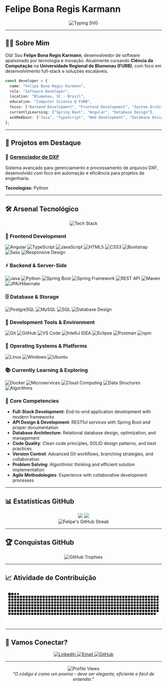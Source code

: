 # Felipe Bona Regis Karmann

<div align="center">
  <img src="https://readme-typing-svg.herokuapp.com?font=Fira+Code&pause=1000&color=2E9EF7&center=true&vCenter=true&width=435&lines=Software+Developer;Full+Stack+Engineer;Computer+Science+Student;Problem+Solver" alt="Typing SVG" />
</div>

---

## 👨‍💻 Sobre Mim

Olá! Sou **Felipe Bona Regis Karmann**, desenvolvedor de software apaixonado por tecnologia e inovação. Atualmente cursando **Ciência da Computação** na **Universidade Regional de Blumenau (FURB)**, com foco em desenvolvimento full-stack e soluções escaláveis.

```typescript
const developer = {
  name: "Felipe Bona Regis Karmann",
  role: "Software Developer",
  location: "Blumenau, SC - Brasil",
  education: "Computer Science @ FURB",
  focus: ["Backend Development", "Frontend Development", "System Architecture"],
  currentlyLearning: ["Spring Boot", "Angular", "Database Design"],
  askMeAbout: ["Java", "TypeScript", "Web Development", "Database Design"]
};
```

---

## 🚀 Projetos em Destaque

### 📁 [Gerenciador de DXF](https://github.com/FelipeBona/FelipeBona/blob/main/Gerenciador%20de%20DXF.md)
Sistema avançado para gerenciamento e processamento de arquivos DXF, desenvolvido com foco em automação e eficiência para projetos de engenharia.

**Tecnologias:** Python

---

## 🛠️ Arsenal Tecnológico

<div align="center">
  <img src="https://skillicons.dev/icons?i=java,python,spring,angular,typescript,javascript,html,css,bootstrap,postgresql,mysql,git,github,vscode&theme=dark" alt="Tech Stack"/>
</div>

### 🎨 **Frontend Development**
<div align="left">
  <img alt="Angular" src="https://img.shields.io/badge/Angular-DD0031?style=for-the-badge&logo=angular&logoColor=white"/>
  <img alt="TypeScript" src="https://img.shields.io/badge/TypeScript-007ACC?style=for-the-badge&logo=typescript&logoColor=white"/>
  <img alt="JavaScript" src="https://img.shields.io/badge/JavaScript-F7DF1E?style=for-the-badge&logo=javascript&logoColor=black"/>
  <img alt="HTML5" src="https://img.shields.io/badge/HTML5-E34F26?style=for-the-badge&logo=html5&logoColor=white"/>
  <img alt="CSS3" src="https://img.shields.io/badge/CSS3-1572B6?style=for-the-badge&logo=css3&logoColor=white"/>
  <img alt="Bootstrap" src="https://img.shields.io/badge/Bootstrap-563D7C?style=for-the-badge&logo=bootstrap&logoColor=white"/>
  <img alt="Sass" src="https://img.shields.io/badge/Sass-CC6699?style=for-the-badge&logo=sass&logoColor=white"/>
  <img alt="Responsive Design" src="https://img.shields.io/badge/Responsive_Design-43B02A?style=for-the-badge&logo=responsive&logoColor=white"/>
</div>

### ⚡ **Backend & Server-Side**
<div align="left">
  <img alt="Java" src="https://img.shields.io/badge/Java-ED8B00?style=for-the-badge&logo=openjdk&logoColor=white"/>
  <img alt="Python" src="https://img.shields.io/badge/Python-3776AB?style=for-the-badge&logo=python&logoColor=white"/>
  <img alt="Spring Boot" src="https://img.shields.io/badge/Spring_Boot-6DB33F?style=for-the-badge&logo=spring-boot&logoColor=white"/>
  <img alt="Spring Framework" src="https://img.shields.io/badge/Spring-6DB33F?style=for-the-badge&logo=spring&logoColor=white"/>
  <img alt="REST API" src="https://img.shields.io/badge/REST_API-009688?style=for-the-badge&logo=api&logoColor=white"/>
  <img alt="Maven" src="https://img.shields.io/badge/Maven-C71A36?style=for-the-badge&logo=apache-maven&logoColor=white"/>
  <img alt="JPA/Hibernate" src="https://img.shields.io/badge/Hibernate-59666C?style=for-the-badge&logo=hibernate&logoColor=white"/>
</div>

### 🗄️ **Database & Storage**
<div align="left">
  <img alt="PostgreSQL" src="https://img.shields.io/badge/PostgreSQL-316192?style=for-the-badge&logo=postgresql&logoColor=white"/>
  <img alt="MySQL" src="https://img.shields.io/badge/MySQL-005C84?style=for-the-badge&logo=mysql&logoColor=white"/>
  <img alt="SQL" src="https://img.shields.io/badge/SQL-4479A1?style=for-the-badge&logo=sql&logoColor=white"/>
  <img alt="Database Design" src="https://img.shields.io/badge/Database_Design-FF6B35?style=for-the-badge&logo=database&logoColor=white"/>
</div>

### 🔧 **Development Tools & Environment**
<div align="left">
  <img alt="Git" src="https://img.shields.io/badge/Git-F05032?style=for-the-badge&logo=git&logoColor=white"/>
  <img alt="GitHub" src="https://img.shields.io/badge/GitHub-100000?style=for-the-badge&logo=github&logoColor=white"/>
  <img alt="VS Code" src="https://img.shields.io/badge/VS_Code-0078D4?style=for-the-badge&logo=visual%20studio%20code&logoColor=white"/>
  <img alt="IntelliJ IDEA" src="https://img.shields.io/badge/IntelliJ_IDEA-000000?style=for-the-badge&logo=intellij-idea&logoColor=white"/>
  <img alt="Eclipse" src="https://img.shields.io/badge/Eclipse-2C2255?style=for-the-badge&logo=eclipse&logoColor=white"/>
  <img alt="Postman" src="https://img.shields.io/badge/Postman-FF6C37?style=for-the-badge&logo=postman&logoColor=white"/>
  <img alt="npm" src="https://img.shields.io/badge/npm-CB3837?style=for-the-badge&logo=npm&logoColor=white"/>
</div>

### 🐧 **Operating Systems & Platforms**
<div align="left">
  <img alt="Linux" src="https://img.shields.io/badge/Linux-FCC624?style=for-the-badge&logo=linux&logoColor=black"/>
  <img alt="Windows" src="https://img.shields.io/badge/Windows-0078D6?style=for-the-badge&logo=windows&logoColor=white"/>
  <img alt="Ubuntu" src="https://img.shields.io/badge/Ubuntu-E95420?style=for-the-badge&logo=ubuntu&logoColor=white"/>
</div>

### 📚 **Currently Learning & Exploring**
<div align="left">
  <img alt="Docker" src="https://img.shields.io/badge/Docker-2496ED?style=for-the-badge&logo=docker&logoColor=white"/>
  <img alt="Microservices" src="https://img.shields.io/badge/Microservices-1BA0D7?style=for-the-badge&logo=microservices&logoColor=white"/>
  <img alt="Cloud Computing" src="https://img.shields.io/badge/Cloud_Computing-4285F4?style=for-the-badge&logo=google-cloud&logoColor=white"/>
  <img alt="Data Structures" src="https://img.shields.io/badge/Data_Structures-FF9500?style=for-the-badge&logo=data&logoColor=white"/>
  <img alt="Algorithms" src="https://img.shields.io/badge/Algorithms-00C7B7?style=for-the-badge&logo=algorithm&logoColor=white"/>
</div>

### 🎯 **Core Competencies**
- **Full-Stack Development**: End-to-end application development with modern frameworks
- **API Design & Development**: RESTful services with Spring Boot and proper documentation
- **Database Architecture**: Relational database design, optimization, and management
- **Code Quality**: Clean code principles, SOLID design patterns, and best practices
- **Version Control**: Advanced Git workflows, branching strategies, and collaboration
- **Problem Solving**: Algorithmic thinking and efficient solution implementation
- **Agile Methodologies**: Experience with collaborative development processes

---

## 📊 Estatísticas GitHub

<div align="center">
  <img height="180em" src="https://github-readme-stats.vercel.app/api?username=FelipeBona&show_icons=true&theme=tokyonight&include_all_commits=true&count_private=true&hide_border=true&bg_color=0D1117"/>
  <img height="180em" src="https://github-readme-stats.vercel.app/api/top-langs/?username=FelipeBona&layout=compact&langs_count=8&theme=tokyonight&hide_border=true&bg_color=0D1117"/>
</div>

<div align="center">
  <img src="https://github-readme-streak-stats.herokuapp.com/?user=FelipeBona&theme=tokyonight&hide_border=true&background=0D1117" alt="Felipe's GitHub Streak"/>
</div>

---

## 🏆 Conquistas GitHub

<div align="center">
  <img src="https://github-profile-trophy.vercel.app/?username=FelipeBona&theme=tokyonight&no-frame=true&no-bg=true&margin-w=4&row=1" alt="GitHub Trophies"/>
</div>

---

## 📈 Atividade de Contribuição

<picture>
  <source media="(prefers-color-scheme: dark)" srcset="https://raw.githubusercontent.com/platane/snk/output/github-contribution-grid-snake-dark.svg">
  <source media="(prefers-color-scheme: light)" srcset="https://raw.githubusercontent.com/platane/snk/output/github-contribution-grid-snake.svg">
  <img alt="github contribution grid snake animation" src="https://raw.githubusercontent.com/platane/snk/output/github-contribution-grid-snake.svg">
</picture>

---

## 🤝 Vamos Conectar?

<div align="center">
  <a href="https://www.linkedin.com/in/felipe-bona-regis-karmann-174943213/" target="_blank">
    <img src="https://img.shields.io/badge/LinkedIn-0077B5?style=for-the-badge&logo=linkedin&logoColor=white" alt="LinkedIn"/>
  </a>
  <a href="mailto:felipebonaregiskarmann@gmail.com" target="_blank">
    <img src="https://img.shields.io/badge/Email-D14836?style=for-the-badge&logo=gmail&logoColor=white" alt="Email"/>
  </a>
  <a href="https://github.com/FelipeBona" target="_blank">
    <img src="https://img.shields.io/badge/GitHub-100000?style=for-the-badge&logo=github&logoColor=white" alt="GitHub"/>
  </a>
</div>

---

<div align="center">
  <img src="https://komarev.com/ghpvc/?username=FelipeBona&style=for-the-badge&color=blue" alt="Profile Views"/>
</div>

<div align="center">
  <i>"O código é como um poema - deve ser elegante, eficiente e fácil de entender."</i>
</div>
